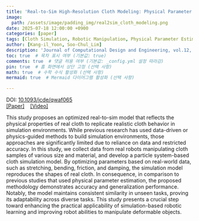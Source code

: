 ```yaml
---
title: 'Real-to-Sim High-Resolution Cloth Modeling: Physical Parameter Optimization Using Particle-Based Simulation with Robot Manipulation Data'
image:
  path: /assets/image/padding_img/real2sim_cloth_modeling.png
date: 2025-07-18 12:00:00 +0900
categories: [paper]
tags: [Cloth Simulation, Robotic Manipulation, Physical Parameter Estimation, Sim-to-Real] 
author: [Kang-il_Yoon, Soo-Chul_Lim]
description: 'Journal of Computational Design and Engineering, vol.12, Issue 8, August 2025, Pages 29–44'
toc: true  # 목차 표시 여부 (기본값: true)
comments: true  # 댓글 허용 여부 (기본값: _config.yml 설정 따라감)
pin: true  # 홈 화면에서 상단 고정 (선택 사항)
math: true  # 수학 수식 활성화 (선택 사항)
mermaid: true  # Mermaid 다이어그램 활성화 (선택 사항)

---
```


DOI: <a href="https://academic.oup.com/jcde/article/12/8/29/8206149" target="_blank">10.1093/jcde/qwaf065</a><br>
<a href="https://academic.oup.com/jcde/article/12/8/29/8206149" target="_blank">[Paper]</a> &nbsp;&nbsp;
<a href="https://www.youtube.com/watch?v=Y72-moiScXQ" target="_blank">[Video]</a><br>

This study proposes an optimized real-to-sim model that reflects the physical properties of real cloth to replicate realistic cloth behavior in simulation environments. While previous research has used data-driven or physics-guided methods to build simulation environments, those approaches are significantly limited due to reliance on data and restricted accuracy. In this study, we collect data from real robots manipulating cloth samples of various size and material, and develop a particle system-based cloth simulation model. By optimizing parameters based on real-world data, such as stretching, bending, friction, and damping, the simulation model reproduces the shapes of real cloth. In consequence, in comparison to previous studies that used physical parameter estimation, the proposed methodology demonstrates accuracy and generalization performance. Notably, the model maintains consistent similarity in unseen tasks, proving its adaptability across diverse tasks. This study presents a crucial step toward enhancing the practical applicability of simulation-based robotic learning and improving robot abilities to manipulate deformable objects.